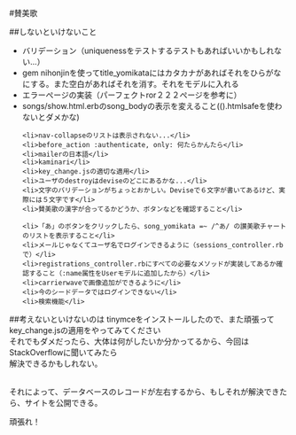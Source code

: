 #賛美歌

##しないといけないこと
<ul>
	<li>バリデーション（uniquenessをテストするテストもあればいいかもしれない...）</li>
	<li>gem nihonjinを使ってtitle_yomikataにはカタカナがあればそれをひらがなにする。また空白があればそれを消す。それをモデルに入れる</li>
	<li>エラーぺージの実装（パーフェクトror２２２ぺージを参考に）</li>
	<li>songs/show.html.erbのsong_bodyの表示を変えること(().htmlsafeを使わないとダメかな)</li>

	<li>nav-collapseのリストは表示されない...</li>
	<li>before_action :authenticate, only: 何たらかんたら</li>
	<li>mailerの日本語</li>
	<li>kaminari</li>
	<li>key_change.jsの適切な適用</li>
	<li>ユーザのdestroyはdeviseのどこにあるかな...</li>
	<li>文字のバリデーションがちょっとおかしい。Deviseで６文字が書いてあるけど、実際には５文字です</li>
	<li>賛美歌の漢字が合ってるかどうか、ボタンなどを確認すること</li>

	<li>「あ」のボタンをクリックしたら、song_yomikata =~ /^あ/ の讃美歌チャートのリストを表示すること</li>
	<li>メールじゃなくてユーザ名でログインできるように（sessions_controller.rbで）</li>	
	<li>registrations_controller.rbにすべての必要なメソッドが実装してあるか確認すること（:name属性をUserモデルに追加したから）</li>
	<li>carrierwaveで画像追加ができるように</li>
	<li>今のシードデータではログインできない</li>
	<li>検索機能</li>
	
</ul>


##考えないといけないのは
tinymceをインストールしたので、また頑張ってkey_change.jsの適用をやってみてください<br/>
それでもダメだったら、大体は何がしたいか分かってるから、今回はStackOverflowに聞いてみたら<br/>
解決できるかもしれない。<br/><br/>

それによって、データベースのレコードが左右するから、もしそれが解決できたら、サイトを公開できる。

頑張れ！